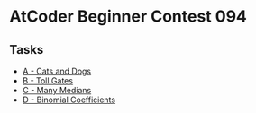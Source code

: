 # AtCoder Beginner Contest 094
## Tasks
- [A - Cats and Dogs](https://beta.atcoder.jp/contests/abc094/tasks/abc094_a)
- [B - Toll Gates](https://beta.atcoder.jp/contests/abc094/tasks/abc094_b)
- [C - Many Medians](https://beta.atcoder.jp/contests/abc094/tasks/arc095_a)
- [D - Binomial Coefficients](https://beta.atcoder.jp/contests/abc094/tasks/arc095_b)
